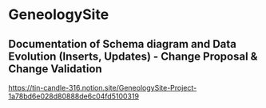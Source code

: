 # GeneologySite
## Documentation of Schema diagram and Data Evolution (Inserts, Updates) - Change Proposal & Change Validation
https://tin-candle-316.notion.site/GeneologySite-Project-1a78bd6e028d80888de6c04fd5100319
